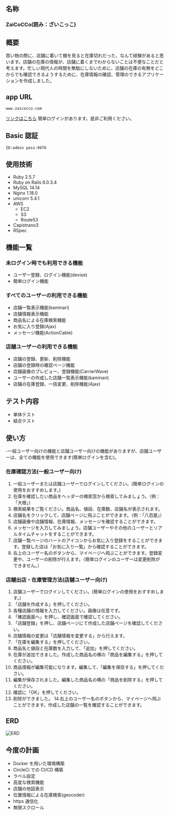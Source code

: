 ## 名称

### ZaiCoCCo(読み：ざいこっこ)

## 概要

買い物の際に、店舗に着いて棚を見ると在庫切れだった、なんて経験があると思います。店舗の在庫の情報が、店舗に着くまでわからないことは不便なことだと考えます。忙しい現代人の時間を無駄にしないために、店舗の在庫の有無をどこからでも確認できるようするために、在庫情報の確認、管理のできるアプリケーションを作成しました。

## app URL

```
www.zaicocco.com
```

[リンクはこちら](http://www.zaicocco.com)
簡単ログインがあります。是非ご利用ください。

## Basic 認証

```
ID:admin pass:9876
```

## 使用技術

- Ruby 2.5.7
- Ruby on Rails 6.0.3.4
- MySQL 14.14
- Nginx 1.18.0
- unicorn 5.4.1
- AWS
  - EC2
  - S3
  - Route53
- Capistrano3
- RSpec

## 機能一覧

### 未ログイン時でも利用できる機能

- ユーザー登録、ログイン機能(devise)
- 簡単ログイン機能

### すべてのユーザーの利用できる機能

- 店舗一覧表示機能(kaminari)
- 店舗情報表示機能
- 商品名による在庫検索機能
- お気に入り登録(Ajax)
- メッセージ機能(ActionCable)

### 店舗ユーザーの利用できる機能

- 店舗の登録、更新、削除機能
- 店舗の登録時の確認ページ機能
- 店舗画像のプレビュー、登録機能(CarrierWave)
- ユーザーの作成した店舗一覧表示機能(kaminari)
- 店舗の在庫登録、一括変更、削除機能(Ajax)

## テスト内容

- 単体テスト
- 結合テスト

## 使い方

-一般ユーザー向けの機能と店舗ユーザー向けの機能がありますが、店舗ユーザーは、全ての機能を使用できます(簡単ログインを含む)。

### 在庫確認方法(一般ユーザー向け)

1. 一般ユーザーまたは店舗ユーザーでログインしてください。(簡単ログインの使用をおすすめします。)
2. 在庫を確認したい商品をヘッダーの検索窓から検索してみましょう。（例：「大根」）
3. 検索結果をご覧ください。商品名、値段、在庫数、店舗名が表示されます。
4. 店舗名をクリックして、店舗ページに飛ぶことができます。（例：「八百屋」）
5. 店舗画像や店舗情報、在庫情報、メッセージを確認することができます。
6. メッセージを入力してみましょう。店舗ユーザーやその他のユーザーとリアルタイムチャットをすることができます。
7. 店舗一覧ページのハートのアイコンからお気に入り登録をすることができます。登録した店は「お気に入り一覧」から確認することができます。
8. 右上のユーザー名のボタンから、マイページへ飛ぶことができます。登録変更や、ユーザーの削除が行えます。（簡単ログインのユーザーは変更削除ができません。）

### 店舗出店・在庫管理方法(店舗ユーザー向け)

1. 店舗ユーザーでログインしてください。(簡単ログインの使用をおすすめします。)
2. 「店舗を作成する」を押してください。
3. 各種店舗の情報を入力してください。画像は任意です。
4. 「確認画面へ」を押し、確認画面で確認してください。
5. 「店舗登録」を押し、店舗ページにて作成した店舗ページを確認してください。
6. 店舗情報の変更は「店舗情報を変更する」から行えます。
7. 「在庫を編集する」を押してください。
8. 商品名と値段と在庫数を入力して、「追加」を押してください。
9. 在庫が追加できました。作成した商品名の横の「商品を編集する」を押してください。
10. 商品情報が編集可能になります。編集して、「編集を保存する」を押してください。
11. 編集が保存されました。編集した商品名の横の「商品を削除する」を押してください。
12. 確認に「OK」を押してください。
13. 削除ができました。 14.右上のユーザー名のボタンから、マイページへ飛ぶことができます。作成した店舗の一覧を確認することができます。

## ERD

![ERD](https://user-images.githubusercontent.com/62154444/105213599-3fe11300-5b92-11eb-8321-9578e415b9a5.png)

## 今度の計画

- Docker を用いた環境構築
- CircleCi での CI/CD 構築
- ラベル設定
- 高度な検索機能
- 店舗の地図表示
- 位置情報による在庫検索(geocoder)
- https 通信化
- 無限スクロール
